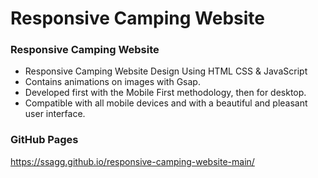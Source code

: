 # Responsive Camping Website

### Responsive Camping Website

- Responsive Camping Website Design Using HTML CSS & JavaScript
- Contains animations on images with Gsap.
- Developed first with the Mobile First methodology, then for desktop.
- Compatible with all mobile devices and with a beautiful and pleasant user interface.

### GitHub Pages

https://ssagg.github.io/responsive-camping-website-main/
